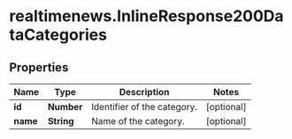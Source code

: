 # realtimenews.InlineResponse200DataCategories

## Properties

Name | Type | Description | Notes
------------ | ------------- | ------------- | -------------
**id** | **Number** | Identifier of the category. | [optional] 
**name** | **String** | Name of the category. | [optional] 


